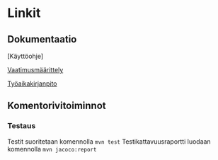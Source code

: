 # Linkit

## Dokumentaatio

[Käyttöohje]

[Vaatimusmäärittely](https://github.com/ikylios/ot-harjoitustyo/blob/master/dokumentointi/vaatimusmaarittely.md)

[Työaikakirjanpito](https://github.com/ikylios/ot-harjoitustyo/blob/master/dokumentointi/tyotunnit.md)


## Komentorivitoiminnot

### Testaus
Testit suoritetaan komennolla `mvn test`
Testikattavuusraportti luodaan komennolla `mvn jacoco:report`
